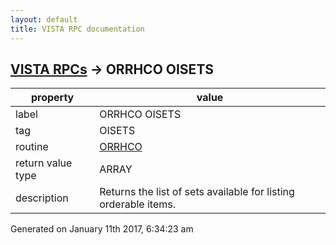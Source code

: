 ```yaml
---
layout: default
title: VISTA RPC documentation
---
```




## [VISTA RPCs](TableOfContent.md) &#8594; ORRHCO OISETS 

 property | value 
--- | --- 
 label | ORRHCO OISETS
 tag | OISETS
 routine | [ORRHCO](http://code.osehra.org/dox/Routine_ORRHCO_source.html)
 return value type | ARRAY
 description | Returns the list of sets available for listing orderable items.




Generated on January 11th 2017, 6:34:23 am